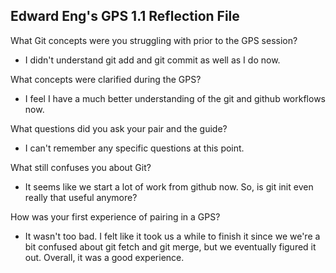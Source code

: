 ## Edward Eng's GPS 1.1 Reflection File ##

What Git concepts were you struggling with prior to the GPS session?

* I didn't understand git add and git commit as well as I do now.

What concepts were clarified during the GPS?

* I feel I have a much better understanding of the git and github workflows now.

What questions did you ask your pair and the guide?

* I can't remember any specific questions at this point.

What still confuses you about Git?

* It seems like we start a lot of work from github now. So, is git init even really that useful anymore?

How was your first experience of pairing in a GPS?

* It wasn't too bad. I felt like it took us a while to finish it since we we're a bit confused about git fetch and git merge, but we eventually figured it out. Overall, it was a good experience.